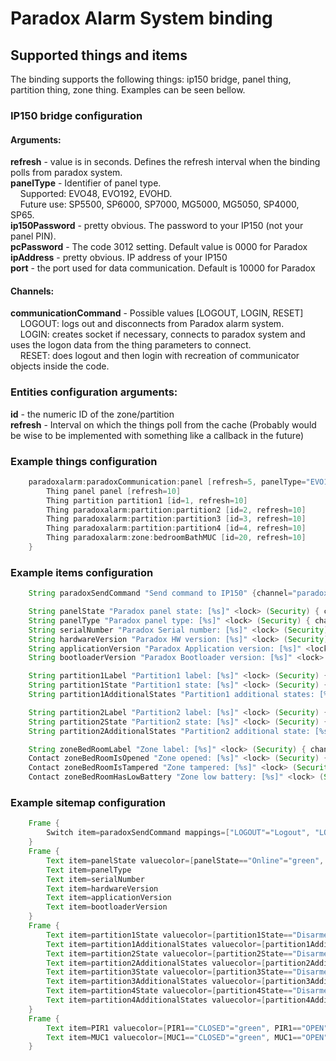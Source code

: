 # Paradox Alarm System binding

## Supported things and items

The binding supports the following things: ip150 bridge, panel thing, partition thing, zone thing. Examples can be seen bellow.

### IP150 bridge configuration

#### Arguments:

**refresh** - value is in seconds. Defines the refresh interval when the binding polls from paradox system.<br>
**panelType** - Identifier of panel type.<br>
&nbsp;&nbsp;&nbsp;&nbsp;Supported: EVO48, EVO192, EVOHD.<br>
&nbsp;&nbsp;&nbsp;&nbsp;Future use: SP5500, SP6000, SP7000, MG5000, MG5050, SP4000, SP65.<br>
**ip150Password** - pretty obvious. The password to your IP150 (not your panel PIN).<br>
**pcPassword** - The code 3012 setting. Default value is 0000 for Paradox<br>
**ipAddress** - pretty obvious. IP address of your IP150<br>
**port** - the port used for data communication. Default is 10000 for Paradox<br>
#### Channels:

**communicationCommand** - Possible values [LOGOUT, LOGIN, RESET]<br>
&nbsp;&nbsp;&nbsp;&nbsp;LOGOUT: logs out and disconnects from Paradox alarm system.<br>
&nbsp;&nbsp;&nbsp;&nbsp;LOGIN: creates socket if necessary, connects to paradox system and uses the logon data from the thing parameters to connect.<br>
&nbsp;&nbsp;&nbsp;&nbsp;RESET: does logout and then login with recreation of communicator objects inside the code.<br>

### Entities configuration arguments:

**id** - the numeric ID of the zone/partition<br>
**refresh** - Interval on which the things poll from the cache (Probably would be wise to be implemented with something like a callback in the future)<br>

### Example things configuration

```java
    paradoxalarm:paradoxCommunication:panel [refresh=5, panelType="EVO192", ip150Password="<YOUR IP150 PASSWORD>", pcPassword="0000", ipAddress="10.10.10.10", port=10000 ] {
        Thing panel panel [refresh=10]
        Thing partition partition1 [id=1, refresh=10]
        Thing paradoxalarm:partition:partition2 [id=2, refresh=10]
        Thing paradoxalarm:partition:partition3 [id=3, refresh=10]
        Thing paradoxalarm:partition:partition4 [id=4, refresh=10]
        Thing paradoxalarm:zone:bedroomBathMUC [id=20, refresh=10]
    }
```

### Example items configuration

```java
    String paradoxSendCommand "Send command to IP150" {channel="paradoxalarm:ip150:communicator:command"}

    String panelState "Paradox panel state: [%s]" <lock> (Security) { channel = "paradoxalarm:panel:ip150:panel:state" }
    String panelType "Paradox panel type: [%s]" <lock> (Security) { channel = "paradoxalarm:panel:ip150:panel:panelType" }
    String serialNumber "Paradox Serial number: [%s]" <lock> (Security) { channel = "paradoxalarm:panel:ip150:panel:serialNumber" }
    String hardwareVersion "Paradox HW version: [%s]" <lock> (Security) { channel = "paradoxalarm:panel:ip150:panel:hardwareVersion" }
    String applicationVersion "Paradox Application version: [%s]" <lock> (Security) { channel = "paradoxalarm:panel:ip150:panel:applicationVersion" }
    String bootloaderVersion "Paradox Bootloader version: [%s]" <lock> (Security) { channel = "paradoxalarm:panel:ip150:panel:bootloaderVersion" }

    String partition1Label "Partition1 label: [%s]" <lock> (Security) { channel = "paradoxalarm:partition:ip150:partition3:label" }
    String partition1State "Partition1 state: [%s]" <lock> (Security) { channel = "paradoxalarm:partition:ip150:partition3:state" }
    String partition1AdditionalStates "Partition1 additional states: [%s]" <lock> (Security) { channel = "paradoxalarm:partition:ip150:partition3:addidionalStates" }

    String partition2Label "Partition2 label: [%s]" <lock> (Security) { channel = "paradoxalarm:partition:ip150:partition2:label" }
    String partition2State "Partition2 state: [%s]" <lock> (Security) { channel = "paradoxalarm:partition:ip150:partition2:state" }
    String partition2AdditionalStates "Partition2 additional state: [%s]" <lock> (Security) { channel = "paradoxalarm:partition:ip150:partition2:addidionalStates" }

    String zoneBedRoomLabel "Zone label: [%s]" <lock> (Security) { channel = "paradoxalarm:zone:ip150:bedroomBathMUC:label" }
    Contact zoneBedRoomIsOpened "Zone opened: [%s]" <lock> (Security) { channel = "paradoxalarm:zone:ip150:bedroomBathMUC:isOpened" }
    Contact zoneBedRoomIsTampered "Zone tampered: [%s]" <lock> (Security) { channel = "paradoxalarm:zone:ip150:bedroomBathMUC:isTampered" }
    Contact zoneBedRoomHasLowBattery "Zone low battery: [%s]" <lock> (Security) { channel = "paradoxalarm:zone:ip150:bedroomBathMUC:hasLowBattery" }
```

### Example sitemap configuration

```java
    Frame {
        Switch item=paradoxSendCommand mappings=["LOGOUT"="Logout", "LOGIN"="Login", "RESET"="Reset"]
    }
    Frame {
        Text item=panelState valuecolor=[panelState=="Online"="green", panelState=="Offline"="red"]
        Text item=panelType
        Text item=serialNumber
        Text item=hardwareVersion
        Text item=applicationVersion
        Text item=bootloaderVersion
    }
    Frame {
        Text item=partition1State valuecolor=[partition1State=="Disarmed"="green", partition1State=="Armed"="red"]
        Text item=partition1AdditionalStates valuecolor=[partition1AdditionalStates=="Disarmed"="green", partition1AdditionalStates=="Armed"="red"]
        Text item=partition2State valuecolor=[partition2State=="Disarmed"="green", partition2State=="Armed"="red"]
        Text item=partition2AdditionalStates valuecolor=[partition2AdditionalStates=="Disarmed"="green", partition2AdditionalStates=="Armed"="red"]
        Text item=partition3State valuecolor=[partition3State=="Disarmed"="green", partition3State=="Armed"="red"]
        Text item=partition3AdditionalStates valuecolor=[partition3AdditionalStates=="Disarmed"="green", partition3AdditionalStates=="Armed"="red"]
        Text item=partition4State valuecolor=[partition4State=="Disarmed"="green", partition4State=="Armed"="red"]
        Text item=partition4AdditionalStates valuecolor=[partition4AdditionalStates=="Disarmed"="green", partition4AdditionalStates=="Armed"="red"]
    }
    Frame {
        Text item=PIR1 valuecolor=[PIR1=="CLOSED"="green", PIR1=="OPEN"="red"]
        Text item=MUC1 valuecolor=[MUC1=="CLOSED"="green", MUC1=="OPEN"="red"]
    }
```

